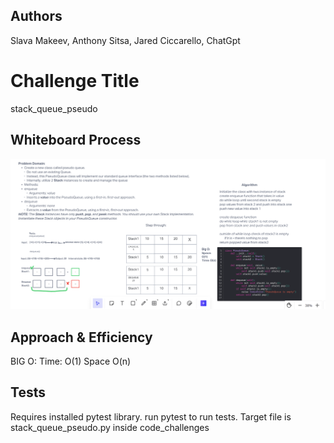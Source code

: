## Authors
Slava Makeev, Anthony Sitsa, Jared Ciccarello, ChatGpt

# Challenge Title
stack_queue_pseudo

## Whiteboard Process
![stack_queue_pseudo](./whiteboard.png)

## Approach & Efficiency
BIG O:
Time: O(1)
Space O(n)

## Tests
Requires installed pytest library.
run pytest <filepath> to run tests. Target file is stack_queue_pseudo.py inside code_challenges
